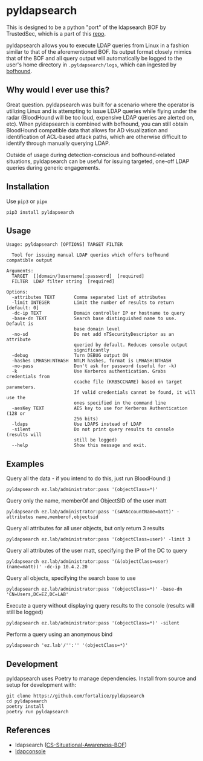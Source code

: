 # pyldapsearch

This is designed to be a python "port" of the ldapsearch BOF by TrustedSec, which is a part of this [repo](https://github.com/trustedsec/CS-Situational-Awareness-BOF).

pyldapsearch allows you to execute LDAP queries from Linux in a fashion similar to that of the aforementioned BOF. Its output format closely mimics that of the BOF and all query output will automatically be logged to the user's home directory in `.pyldapsearch/logs`, which can ingested by [bofhound](https://github.com/fortalice/bofhound).

## Why would I ever use this?
Great question. pyldapsearch was built for a scenario where the operator is utilizing Linux and is attempting to issue LDAP queries while flying under the radar (BloodHound will be too loud, expensive LDAP queries are alerted on, etc). When pyldapsearch is combined with bofhound, you can still obtain BloodHound compatible data that allows for AD visualization and identification of ACL-based attack paths, which are otherwise difficult to identify through manually querying LDAP.

Outside of usage during detection-conscious and bofhound-related situations, pyldapsearch can be useful for issuing targeted, one-off LDAP queries during generic engagements.

## Installation
Use `pip3` or `pipx`
```
pip3 install pyldapsearch
```

## Usage
```
Usage: pyldapsearch [OPTIONS] TARGET FILTER
  
  Tool for issuing manual LDAP queries which offers bofhound compatible output

Arguments:
  TARGET  [[domain/]username[:password]  [required]
  FILTER  LDAP filter string  [required]

Options:
  -attributes TEXT       Comma separated list of attributes
  -limit INTEGER         Limit the number of results to return  [default: 0]
  -dc-ip TEXT            Domain controller IP or hostname to query
  -base-dn TEXT          Search base distinguished name to use. Default is
                         base domain level
  -no-sd                 Do not add nTSecurityDescriptor as an attribute
                         queried by default. Reduces console output
                         significantly
  -debug                 Turn DEBUG output ON
  -hashes LMHASH:NTHASH  NTLM hashes, format is LMHASH:NTHASH
  -no-pass               Don't ask for password (useful for -k)
  -k                     Use Kerberos authentication. Grabs credentials from
                         ccache file (KRB5CCNAME) based on target parameters.
                         If valid credentials cannot be found, it will use the
                         ones specified in the command line
  -aesKey TEXT           AES key to use for Kerberos Authentication (128 or
                         256 bits)
  -ldaps                 Use LDAPS instead of LDAP
  -silent                Do not print query results to console (results will
                         still be logged)
  --help                 Show this message and exit.
```

## Examples
Query all the data - if you intend to do this, just run BloodHound :)
```
pyldapsearch ez.lab/administrator:pass '(objectClass=*)'
```

Query only the name, memberOf and ObjectSID of the user matt
```
pyldapsearch ez.lab/administrator:pass '(sAMAccountName=matt)' -attributes name,memberof,objectsid
```

Query all attributes for all user objects, but only return 3 results
```
pyldapsearch ez.lab/administrator:pass '(objectClass=user)' -limit 3
```

Query all attributes of the user matt, specifying the IP of the DC to query
```
pyldapsearch ez.lab/administrator:pass '(&(objectClass=user)(name=matt))' -dc-ip 10.4.2.20
```

Query all objects, specifying the search base to use
```
pyldapsearch ez.lab/administrator:pass '(objectClass=*)' -base-dn 'CN=Users,DC=EZ,DC=LAB'
```

Execute a query without displaying query results to the console (results will still be logged)
```
pyldapsearch ez.lab/administrator:pass '(objectClass=*)' -silent
```

Perform a query using an anonymous bind
```
pyldapsearch 'ez.lab'/'':'' '(objectClass=*)'
```

## Development
pyldapsearch uses Poetry to manage dependencies. Install from source and setup for development with:
```shell
git clone https://github.com/fortalice/pyldapsearch
cd pyldapsearch
poetry install
poetry run pyldapsearch
```

## References
- ldapsearch ([CS-Situational-Awareness-BOF](https://github.com/trustedsec/cs-situational-awareness-bof))
- [ldapconsole](https://github.com/p0dalirius/ldapconsole)
